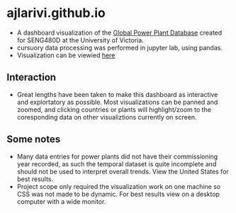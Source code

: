 # ajlarivi.github.io
* A dashboard visualization of the [Global Power Plant Database](https://datasets.wri.org/dataset/globalpowerplantdatabase) created for SENG480D at the University of Victoria.
* cursuory data processing was performed in jupyter lab, using pandas.
* Visualization can be viewied [here](https://ajlarivi.github.io/)

## Interaction
* Great lengths have been taken to make this dashboard as interactive and explortatory as possible. Most visualizations can be panned and zoomed,
and clicking countries or plants will highlight/zoom to the coresponding data on other visualiztions currently on screen.

## Some notes
* Many data entries for power plants did not have their commissioning year recorded, as such the temporal dataset is quite incomplete and should not be used
to interpret overall trends. View the United States for best results.
* Project scope only required the visualization work on one machine so CSS was not made to be dynamic. For best results view on a desktop computer with a wide monitor.
